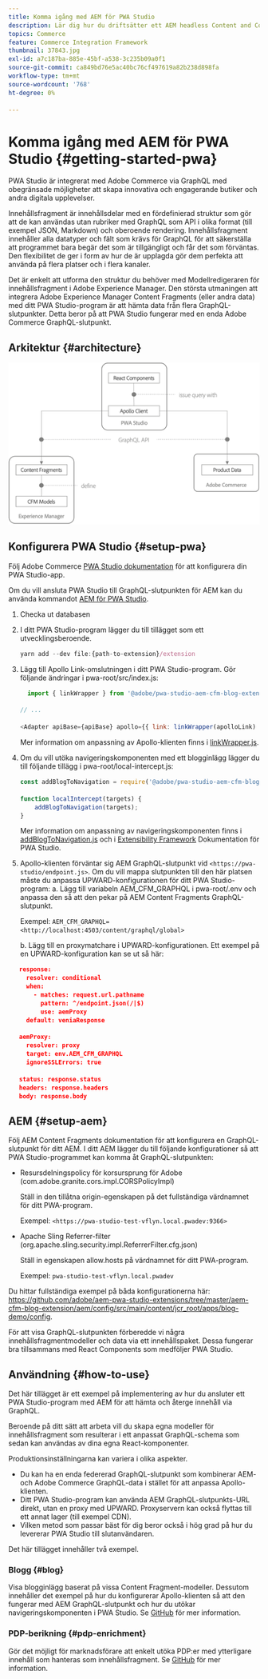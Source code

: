 ```yaml
---
title: Komma igång med AEM för PWA Studio
description: Lär dig hur du driftsätter ett AEM headless Content and Commerce-projekt med PWA Studio.
topics: Commerce
feature: Commerce Integration Framework
thumbnail: 37843.jpg
exl-id: a7c187ba-885e-45bf-a538-3c235b09a0f1
source-git-commit: ca849bd76e5ac40bc76cf497619a82b238d898fa
workflow-type: tm+mt
source-wordcount: '768'
ht-degree: 0%

---
```


# Komma igång med AEM för PWA Studio {#getting-started-pwa}

PWA Studio är integrerat med Adobe Commerce via GraphQL med obegränsade möjligheter att skapa innovativa och engagerande butiker och andra digitala upplevelser.

Innehållsfragment är innehållsdelar med en fördefinierad struktur som gör att de kan användas utan rubriker med GraphQL som API i olika format (till exempel JSON, Markdown) och oberoende rendering. Innehållsfragment innehåller alla datatyper och fält som krävs för GraphQL för att säkerställa att programmet bara begär det som är tillgängligt och får det som förväntas. Den flexibilitet de ger i form av hur de är upplagda gör dem perfekta att använda på flera platser och i flera kanaler.

Det är enkelt att utforma den struktur du behöver med Modellredigeraren för innehållsfragment i Adobe Experience Manager. Den största utmaningen att integrera Adobe Experience Manager Content Fragments (eller andra data) med ditt PWA Studio-program är att hämta data från flera GraphQL-slutpunkter. Detta beror på att PWA Studio fungerar med en enda Adobe Commerce GraphQL-slutpunkt.

## Arkitektur {#architecture}

![PWA headless Architecture](/help/commerce-cloud/assets/PWA-Studio_Architecture.png)

## Konfigurera PWA Studio {#setup-pwa}

Följ Adobe Commerce [PWA Studio dokumentation](https://developer.adobe.com/commerce/pwa-studio/tutorials/) för att konfigurera din PWA Studio-app.

Om du vill ansluta PWA Studio till GraphQL-slutpunkten för AEM kan du använda kommandot [AEM för PWA Studio](https://github.com/adobe/aem-pwa-studio-extensions).

1. Checka ut databasen

1. I ditt PWA Studio-program lägger du till tillägget som ett utvecklingsberoende.

   ```javascript
   yarn add --dev file:{path-to-extension}/extension
   ```

1. Lägg till Apollo Link-omslutningen i ditt PWA Studio-program. Gör följande ändringar i pwa-root/src/index.js:

   ```javascript
     import { linkWrapper } from '@adobe/pwa-studio-aem-cfm-blog-extension';
   
   // ...
   
   <Adapter apiBase={apiBase} apollo={{ link: linkWrapper(apolloLink) }} store={store}>
   ```

   Mer information om anpassning av Apollo-klienten finns i [linkWrapper.js](https://github.com/adobe/aem-pwa-studio-extensions/blob/master/aem-cfm-blog-extension/extension/src/linkWrapper.js).

1. Om du vill utöka navigeringskomponenten med ett blogginlägg lägger du till följande tillägg i pwa-root/local-intercept.js:

   ```javascript
   const addBlogToNavigation = require('@adobe/pwa-studio-aem-cfm-blog-extension/src/addBlogToNavigation');
   
   function localIntercept(targets) {
       addBlogToNavigation(targets);
   }    
   ```

   Mer information om anpassning av navigeringskomponenten finns i [addBlogToNavigation.js](https://github.com/adobe/aem-pwa-studio-extensions/blob/master/aem-cfm-blog-extension/extension/src/addBlogToNavigation.js) och i [Extensibility Framework](https://developer.adobe.com/commerce/pwa-studio/guides/general-concepts/extensibility/) Dokumentation för PWA Studio.

1. Apollo-klienten förväntar sig AEM GraphQL-slutpunkt vid `<https://pwa-studio/endpoint.js>`. Om du vill mappa slutpunkten till den här platsen måste du anpassa UPWARD-konfigurationen för ditt PWA Studio-program: a. Lägg till variabeln AEM_CFM_GRAPHQL i pwa-root/.env och anpassa den så att den pekar på AEM Content Fragments GraphQL-slutpunkt.

   Exempel: `AEM_CFM_GRAPHQL=<http://localhost:4503/content/graphql/global>`

   b. Lägg till en proxymatchare i UPWARD-konfigurationen. Ett exempel på en UPWARD-konfiguration kan se ut så här:

```json
   response:
     resolver: conditional
     when:
       - matches: request.url.pathname
         pattern: ^/endpoint.json(/|$)
         use: aemProxy
     default: veniaResponse

   aemProxy:
     resolver: proxy
     target: env.AEM_CFM_GRAPHQL
     ignoreSSLErrors: true

   status: response.status
   headers: response.headers
   body: response.body
```

## AEM {#setup-aem}

Följ AEM Content Fragments dokumentation för att konfigurera en GraphQL-slutpunkt för ditt AEM. I ditt AEM lägger du till följande konfigurationer så att PWA Studio-programmet kan komma åt GraphQL-slutpunkten:

* Resursdelningspolicy för korsursprung för Adobe (com.adobe.granite.cors.impl.CORSPolicyImpl)

   Ställ in den tillåtna origin-egenskapen på det fullständiga värdnamnet för ditt PWA-program.

   Exempel:  `<https://pwa-studio-test-vflyn.local.pwadev:9366>`

* Apache Sling Referrer-filter (org.apache.sling.security.impl.ReferrerFilter.cfg.json)

   Ställ in egenskapen allow.hosts på värdnamnet för ditt PWA-program.

   Exempel: `pwa-studio-test-vflyn.local.pwadev`

Du hittar fullständiga exempel på båda konfigurationerna här: <https://github.com/adobe/aem-pwa-studio-extensions/tree/master/aem-cfm-blog-extension/aem/config/src/main/content/jcr_root/apps/blog-demo/config>.

För att visa GraphQL-slutpunkten förberedde vi några innehållsfragmentmodeller och data via ett innehållspaket. Dessa fungerar bra tillsammans med React Components som medföljer PWA Studio.

## Användning {#how-to-use}

Det här tillägget är ett exempel på implementering av hur du ansluter ett PWA Studio-program med AEM för att hämta och återge innehåll via GraphQL.

Beroende på ditt sätt att arbeta vill du skapa egna modeller för innehållsfragment som resulterar i ett anpassat GraphQL-schema som sedan kan användas av dina egna React-komponenter.

Produktionsinställningarna kan variera i olika aspekter.

* Du kan ha en enda federerad GraphQL-slutpunkt som kombinerar AEM- och Adobe Commerce GraphQL-data i stället för att anpassa Apollo-klienten.
* Ditt PWA Studio-program kan använda AEM GraphQL-slutpunkts-URL direkt, utan en proxy med UPWARD. Proxyservern kan också flyttas till ett annat lager (till exempel CDN).
* Vilken metod som passar bäst för dig beror också i hög grad på hur du levererar PWA Studio till slutanvändaren.

Det här tillägget innehåller två exempel.

### Blogg {#blog}

Visa blogginlägg baserat på vissa Content Fragment-modeller. Dessutom innehåller det exempel på hur du konfigurerar Apollo-klienten så att den fungerar med AEM GraphQL-slutpunkt och hur du utökar navigeringskomponenten i PWA Studio. Se [GitHub](https://github.com/adobe/aem-pwa-studio-extensions/tree/master/aem-cfm-blog-extension) för mer information.

### PDP-berikning {#pdp-enrichment}

Gör det möjligt för marknadsförare att enkelt utöka PDP:er med ytterligare innehåll som hanteras som innehållsfragment.  Se [GitHub](https://github.com/adobe/aem-pwa-studio-extensions/tree/master/aem-cif-product-page-extension) för mer information.

